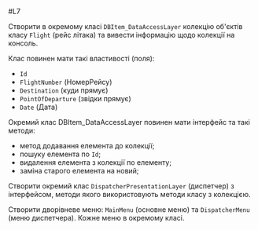 #L7

Створити в окремому класі `DBItem_DataAccessLayer` колекцію об'єктів класу `Flight` (рейс літака) та вивести інформацію щодо колекції на консоль.

Клас повинен мати такі властивості (поля): 
- `Id`
- `FlightNumber` (НомерРейсу)
- `Destination` (куди прямує)
- `PointOfDeparture` (звідки прямує) 
- `Date` (Дата)

Окремий клас DBItem_DataAccessLayer повинен мати інтерфейс та такі методи:
- метод додавання елемента до колекції;
- пошуку елемента по `Id`;
- видалення елемента з колекції по елементу;
- заміна старого елемента на новий;

Створити окремий клас `DispatcherPresentationLayer` (диспетчер) з інтерфейсом, методи якого використовують методи класу з колекцією.

Створити дворівневе меню: `MainMenu` (основне меню) та `DispatcherMenu` (меню диспетчера). Кожне меню в окремому класі.
